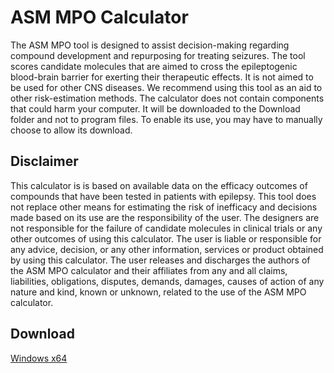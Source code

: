 # ASM MPO Calculator

The ASM MPO tool is designed to assist decision-making regarding compound development and repurposing for treating seizures. The tool scores candidate molecules that are aimed to cross the epileptogenic blood-brain barrier for exerting their therapeutic effects. It is not aimed to be used for other CNS diseases. We recommend using this tool as an aid to other risk-estimation methods.
The calculator does not contain components that could harm your computer. It will be downloaded to the Download folder and not to program files. To enable its use, you may have to manually choose to allow its download.

## Disclaimer
This calculator is is based on available data on the efficacy outcomes of compounds that have been tested in patients with epilepsy. This tool does not replace other means for estimating the risk of inefficacy and decisions made based on its use are the responsibility of the user. The designers are not responsible for the failure of candidate molecules in clinical trials or any other outcomes of using this calculator. 
The user is liable or responsible for any advice, decision, or any other information, services or product obtained by using this calculator. The user releases and discharges the authors of the ASM MPO calculator and their affiliates from any and all claims, liabilities, obligations, disputes, demands, damages, causes of action of any nature and kind, known or unknown, related to the use of the ASM MPO calculator.

## Download
[Windows x64](./releases/Windows-x64/Eyal%20ASM%20MPO%20Calculator.exe)
